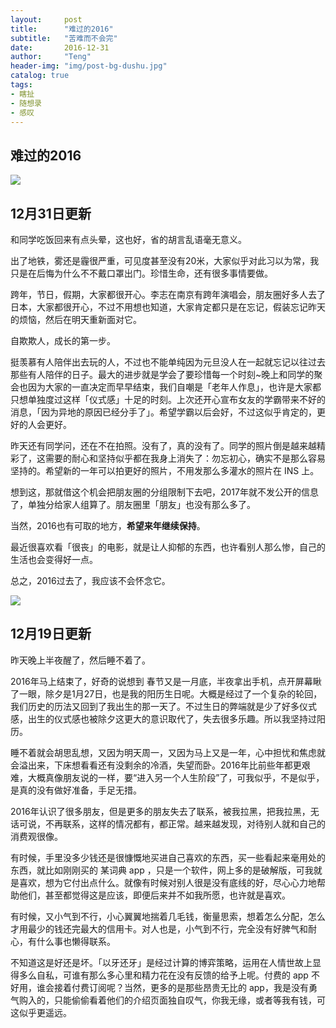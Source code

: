 ```yaml
---
layout:     post
title:      "难过的2016"
subtitle:   "苦难而不会完"
date:       2016-12-31
author:     "Teng"
header-img: "img/post-bg-dushu.jpg"
catalog: true
tags:
- 瞎扯
- 随想录
- 感叹
---
```


## 难过的2016

![](http://7xtgob.com1.z0.glb.clouddn.com/16-12-31/87309301-file_1483198044293_793.gif)

12月31日更新
--------

和同学吃饭回来有点头晕，这也好，省的胡言乱语毫无意义。

出了地铁，雾还是霾很严重，可见度甚至没有20米，大家似乎对此习以为常，我只是在后悔为什么不不戴口罩出门。珍惜生命，还有很多事情要做。

跨年，节日，假期，大家都很开心。李志在南京有跨年演唱会，朋友圈好多人去了日本，大家都很开心，不过不用想也知道，大家肯定都只是在忘记，假装忘记昨天的烦恼，然后在明天重新面对它。

自欺欺人，成长的第一步。

挺羡慕有人陪伴出去玩的人，不过也不能单纯因为元旦没人在一起就忘记以往过去那些有人陪伴的日子。最大的进步就是学会了要珍惜每一个时刻~晚上和同学的聚会也因为大家的一直决定而早早结束，我们自嘲是「老年人作息」，也许是大家都只想单独度过这样「仪式感」十足的时刻。上次还开心宣布女友的学霸带来不好的消息，「因为异地的原因已经分手了」。希望学霸以后会好，不过这似乎肯定的，更好的人会更好。


昨天还有同学问，还在不在拍照。没有了，真的没有了。同学的照片倒是越来越精彩了，这需要的耐心和坚持似乎都在我身上消失了：勿忘初心，确实不是那么容易坚持的。希望新的一年可以拍更好的照片，不用发那么多灌水的照片在 INS 上。

想到这，那就借这个机会把朋友圈的分组限制下去吧，2017年就不发公开的信息了，单独分给家人组算了。朋友圈里「朋友」也没有那么多了。

当然，2016也有可取的地方，**希望来年继续保持**。

最近很喜欢看「很丧」的电影，就是让人抑郁的东西，也许看别人那么惨，自己的生活也会变得好一点。



总之，2016过去了，我应该不会怀念它。

![](http://7xtgob.com1.z0.glb.clouddn.com/16-12-31/73314144-file_1483198077428_140d1.jpg)



12月19日更新
--------

昨天晚上半夜醒了，然后睡不着了。

2016年马上结束了，好奇的说想到 春节又是一月底，半夜拿出手机，点开屏幕瞅了一眼，除夕是1月27日，也是我的阳历生日呢。大概是经过了一个复杂的轮回，我们历史的历法又回到了我出生的那一天了。不过生日的弊端就是少了好多仪式感，出生的仪式感也被除夕这更大的意识取代了，失去很多乐趣。所以我坚持过阳历。

睡不着就会胡思乱想，又因为明天周一，又因为马上又是一年，心中担忧和焦虑就会溢出来，下床想看看还有没剩余的冷酒，失望而卧。2016年比前些年都更艰难，大概真像朋友说的一样，要“进入另一个人生阶段”了，可我似乎，不是似乎，是真的没有做好准备，手足无措。

2016年认识了很多朋友，但是更多的朋友失去了联系，被我拉黑，把我拉黑，无话可说，不再联系，这样的情况都有，都正常。越来越发现，对待别人就和自己的消费观很像。

有时候，手里没多少钱还是很慷慨地买进自己喜欢的东西，买一些看起来毫用处的东西，就比如刚刚买的 某词典 app ，只是一个软件，网上多的是破解版，可我就是喜欢，想为它付出点什么。就像有时候对别人很是没有底线的好，尽心心力地帮助他们，甚至都觉得这是应该，即便后来并不如我所愿，也许就是喜欢。

有时候，又小气到不行，小心翼翼地揣着几毛钱，衡量思索，想着怎么分配，怎么才用最少的钱还完最大的信用卡。对人也是，小气到不行，完全没有好脾气和耐心，有什么事也懒得联系。
		
不知道这是好还是坏。「以牙还牙」是经过计算的博弈策略，运用在人情世故上显得多么自私，可谁有那么多心里和精力花在没有反馈的给予上呢。付费的 app 不好用，谁会接着付费订阅呢？当然，更多的是那些昂贵无比的 app，我是没有勇气购入的，只能偷偷看着他们的介绍页面独自叹气，你我无缘，或者等我有钱，可这似乎更遥远。



